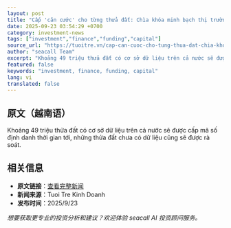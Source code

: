 ```yaml
---
layout: post
title: "Cấp 'căn cước' cho từng thửa đất: Chìa khóa minh bạch thị trường"
date: 2025-09-23 03:54:29 +0700
category: investment-news
tags: ["investment","finance","funding","capital"]
source_url: "https://tuoitre.vn/cap-can-cuoc-cho-tung-thua-dat-chia-khoa-minh-bach-thi-truong-20250923081204765.htm"
author: "seacall Team"
excerpt: "Khoảng 49 triệu thửa đất có cơ sở dữ liệu trên cả nước sẽ được cấp mã số định danh thời gian tới, những thửa đất chưa có dữ liệu cũng sẽ được rà soát...."
featured: false
keywords: "investment, finance, funding, capital"
lang: vi
translated: false
---
```


## 原文（越南语）

Khoảng 49 triệu thửa đất có cơ sở dữ liệu trên cả nước sẽ được cấp mã số định danh thời gian tới, những thửa đất chưa có dữ liệu cũng sẽ được rà soát.

## 相关信息

- **原文链接**：[查看完整新闻](https://tuoitre.vn/cap-can-cuoc-cho-tung-thua-dat-chia-khoa-minh-bach-thi-truong-20250923081204765.htm)
- **新闻来源**：Tuoi Tre Kinh Doanh
- **发布时间**：2025/9/23

*想要获取更专业的投资分析和建议？欢迎体验 seacall AI 投资顾问服务。*